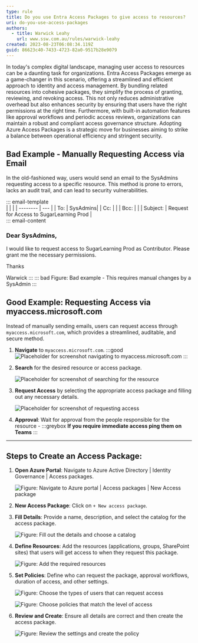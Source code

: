 ```yaml
---
type: rule
title: Do you use Entra Access Packages to give access to resources?
uri: do-you-use-access-packages
authors:
  - title: Warwick Leahy
    url: www.ssw.com.au/rules/warwick-leahy
created: 2023-08-23T06:08:34.119Z
guid: 86623c40-7433-4723-82a0-9517b28e9079
---
```

In today's complex digital landscape, managing user access to resources can be a daunting task for organizations. Entra Access Packages emerge as a game-changer in this scenario, offering a streamlined and efficient approach to identity and access management. By bundling related resources into cohesive packages, they simplify the process of granting, reviewing, and revoking access. This not only reduces administrative overhead but also enhances security by ensuring that users have the right permissions at the right time. Furthermore, with built-in automation features like approval workflows and periodic access reviews, organizations can maintain a robust and compliant access governance structure. Adopting Azure Access Packages is a strategic move for businesses aiming to strike a balance between operational efficiency and stringent security.

<!--endintro-->

## Bad Example - Manually Requesting Access via Email

In the old-fashioned way, users would send an email to the SysAdmins requesting access to a specific resource. This method is prone to errors, lacks an audit trail, and can lead to security vulnerabilities.

::: email-template\
|          |     |
| -------- | --- |
| To:      | SysAdmins|
| Cc:      | |
| Bcc:     | |
| Subject: | Request for Access to SugarLearning Prod |\
::: email-content  

### Dear SysAdmins,

I would like to request access to SugarLearning Prod as Contributor. Please grant me the necessary permissions.

Thanks

Warwick
:::
::: bad
Figure: Bad example - This requires manual changes by a SysAdmin
:::

## Good Example: Requesting Access via myaccess.microsoft.com

Instead of manually sending emails, users can request access through `myaccess.microsoft.com`, which provides a streamlined, auditable, and secure method.

1. **Navigate** to `myaccess.microsoft.com`.
   :::good
      ![Placeholder for screenshot navigating to myaccess.microsoft.com](screenshot-2023-08-23-214846.png)
   :::
2. **Search** for the desired resource or access package.

   ![Placeholder for screenshot of searching for the resource](screenshot-2023-08-23-215159.png)
3. **Request Access** by selecting the appropriate access package and filling out any necessary details.

   ![Placeholder for screenshot of requesting access](screenshot-2023-08-23-215532.png)
4. **Approval**: Wait for approval from the people responsible for the resource - 
   :::greybox 
   **If you require immediate access ping them on Teams**
   :::

- - -

## Steps to Create an Access Package:

1. **Open Azure Portal**: Navigate to Azure Active Directory | Identity Governance | Access packages.

   ![Figure: Navigate to Azure portal | Access packages | New Access package](screenshot-2023-08-23-220334.png)
2. **New Access Package**: Click on `+ New access package`.
3. **Fill Details**: Provide a name, description, and select the catalog for the access package.

   ![Figure: Fill out the details and choose a catalog](screenshot-2023-08-23-221623.png)
4. **Define Resources**: Add the resources (applications, groups, SharePoint sites) that users will get access to when they request this package.

   ![Figure: Add the required resources](screenshot-2023-08-23-222048.png)
5. **Set Policies**: Define who can request the package, approval workflows, duration of access, and other settings.

   ![Figure: Choose the types of users that can request access](screenshot-2023-08-23-222124.png)

   ![Figure: Choose policies that match the level of access](screenshot-2023-08-23-222210.png)
6. **Review and Create**: Ensure all details are correct and then create the access package.

   ![Figure: Review the settings and create the policy](screenshot-2023-08-23-222746.png)